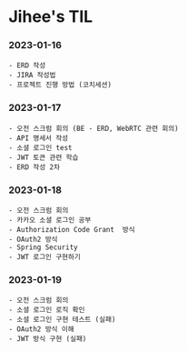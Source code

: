 # Jihee's TIL
### 2023-01-16
    - ERD 작성
    - JIRA 작성법
    - 프로젝트 진행 방법 (코치세션)


### 2023-01-17
    - 오전 스크럼 회의 (BE - ERD, WebRTC 관련 회의)
    - API 명세서 작성
    - 소셜 로그인 test
    - JWT 토큰 관련 학습
    - ERD 작성 2차
    

### 2023-01-18
    - 오전 스크럼 회의
    - 카카오 소셜 로그인 공부
    - Authorization Code Grant  방식
    - OAuth2 방식
    - Spring Security
    - JWT 로그인 구현하기


### 2023-01-19
    - 오전 스크럼 회의
    - 소셜 로그인 로직 확인
    - 소셜 로그인 구현 테스트 (실패)
    - OAuth2 방식 이해
    - JWT 방식 구현 (실패)